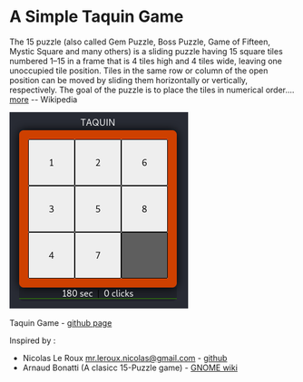 # A Simple Taquin Game

The 15 puzzle (also called Gem Puzzle, Boss Puzzle, Game of Fifteen, Mystic Square and many others) is a sliding puzzle having 15 square tiles numbered 1–15 in a frame that is 4 tiles high and 4 tiles wide, leaving one unoccupied tile position. Tiles in the same row or column of the open position can be moved by sliding them horizontally or vertically, respectively. The goal of the puzzle is to place the tiles in numerical order.... [more](https://en.wikipedia.org/wiki/15_puzzle) -- Wikipedia

![Image of taquin game](resources/taquin.png)

Taquin Game - [github page](https://alanwalter45.github.io/taquin-game/)

Inspired by :
*   Nicolas Le Roux <mr.leroux.nicolas@gmail.com> - [github](https://github.com/NicolasLeRoux/simple-taquin-game)
*   Arnaud Bonatti (A clasicc 15-Puzzle game) - [GNOME wiki](https://wiki.gnome.org/Apps/Taquin)
